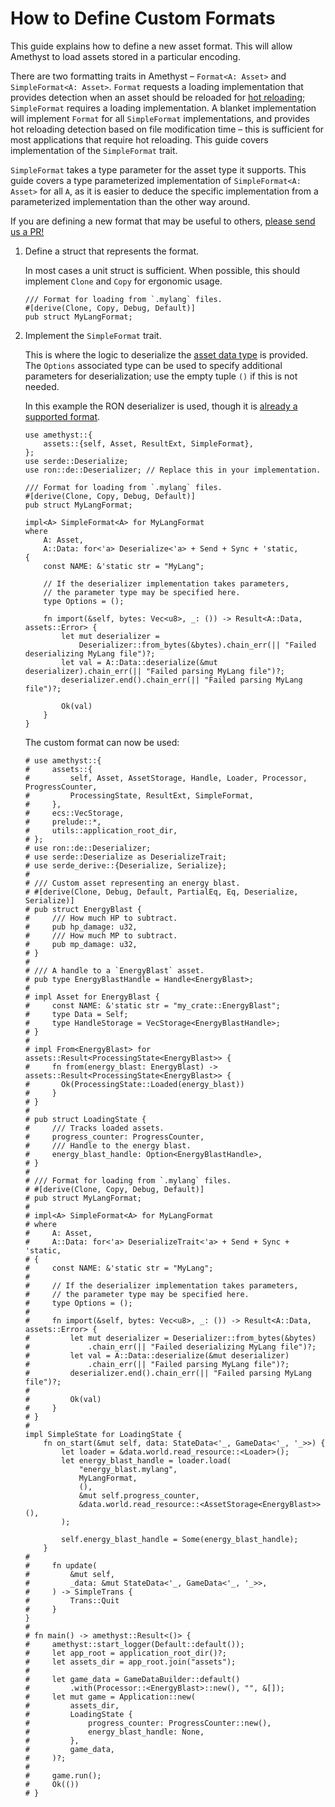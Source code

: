 # How to Define Custom Formats

This guide explains how to define a new asset format. This will allow Amethyst to load assets stored in a particular encoding.

There are two formatting traits in Amethyst &ndash; `Format<A: Asset>` and `SimpleFormat<A: Asset>`. `Format` requests a loading implementation that provides detection when an asset should be reloaded for [hot reloading][doc_hrs]; `SimpleFormat` requires a loading implementation. A blanket implementation will implement `Format` for all `SimpleFormat` implementations, and provides hot reloading detection based on file modification time &ndash; this is sufficient for most applications that require hot reloading. This guide covers implementation of the `SimpleFormat` trait.

`SimpleFormat` takes a type parameter for the asset type it supports. This guide covers a type parameterized implementation of `SimpleFormat<A: Asset>` for all `A`, as it is easier to deduce the specific implementation from a parameterized implementation than the other way around.

If you are defining a new format that may be useful to others, [please send us a PR!][gh_contributing]

1. Define a struct that represents the format.

    In most cases a unit struct is sufficient. When possible, this should implement `Clone` and `Copy` for ergonomic usage.

    ```rust,no_run,noplaypen
    /// Format for loading from `.mylang` files.
    #[derive(Clone, Copy, Debug, Default)]
    pub struct MyLangFormat;
    ```

2. Implement the `SimpleFormat` trait.

    This is where the logic to deserialize the [asset data type][bk_custom_assets] is provided. The `Options` associated type can be used to specify additional parameters for deserialization; use the empty tuple `()` if this is not needed.

    In this example the RON deserializer is used, though it is [already a supported format][doc_ron_format].

    ```rust,no_run,noplaypen
    use amethyst::{
        assets::{self, Asset, ResultExt, SimpleFormat},
    };
    use serde::Deserialize;
    use ron::de::Deserializer; // Replace this in your implementation.

    /// Format for loading from `.mylang` files.
    #[derive(Clone, Copy, Debug, Default)]
    pub struct MyLangFormat;

    impl<A> SimpleFormat<A> for MyLangFormat
    where
        A: Asset,
        A::Data: for<'a> Deserialize<'a> + Send + Sync + 'static,
    {
        const NAME: &'static str = "MyLang";

        // If the deserializer implementation takes parameters,
        // the parameter type may be specified here.
        type Options = ();

        fn import(&self, bytes: Vec<u8>, _: ()) -> Result<A::Data, assets::Error> {
            let mut deserializer =
                Deserializer::from_bytes(&bytes).chain_err(|| "Failed deserializing MyLang file")?;
            let val = A::Data::deserialize(&mut deserializer).chain_err(|| "Failed parsing MyLang file")?;
            deserializer.end().chain_err(|| "Failed parsing MyLang file")?;

            Ok(val)
        }
    }
    ```

    The custom format can now be used:

    ```rust,no_run,noplaypen
    # use amethyst::{
    #     assets::{
    #         self, Asset, AssetStorage, Handle, Loader, Processor, ProgressCounter,
    #         ProcessingState, ResultExt, SimpleFormat,
    #     },
    #     ecs::VecStorage,
    #     prelude::*,
    #     utils::application_root_dir,
    # };
    # use ron::de::Deserializer;
    # use serde::Deserialize as DeserializeTrait;
    # use serde_derive::{Deserialize, Serialize};
    #
    # /// Custom asset representing an energy blast.
    # #[derive(Clone, Debug, Default, PartialEq, Eq, Deserialize, Serialize)]
    # pub struct EnergyBlast {
    #     /// How much HP to subtract.
    #     pub hp_damage: u32,
    #     /// How much MP to subtract.
    #     pub mp_damage: u32,
    # }
    #
    # /// A handle to a `EnergyBlast` asset.
    # pub type EnergyBlastHandle = Handle<EnergyBlast>;
    #
    # impl Asset for EnergyBlast {
    #     const NAME: &'static str = "my_crate::EnergyBlast";
    #     type Data = Self;
    #     type HandleStorage = VecStorage<EnergyBlastHandle>;
    # }
    #
    # impl From<EnergyBlast> for assets::Result<ProcessingState<EnergyBlast>> {
    #     fn from(energy_blast: EnergyBlast) -> assets::Result<ProcessingState<EnergyBlast>> {
    #       Ok(ProcessingState::Loaded(energy_blast))
    #     }
    # }
    #
    # pub struct LoadingState {
    #     /// Tracks loaded assets.
    #     progress_counter: ProgressCounter,
    #     /// Handle to the energy blast.
    #     energy_blast_handle: Option<EnergyBlastHandle>,
    # }
    #
    # /// Format for loading from `.mylang` files.
    # #[derive(Clone, Copy, Debug, Default)]
    # pub struct MyLangFormat;
    #
    # impl<A> SimpleFormat<A> for MyLangFormat
    # where
    #     A: Asset,
    #     A::Data: for<'a> DeserializeTrait<'a> + Send + Sync + 'static,
    # {
    #     const NAME: &'static str = "MyLang";
    #
    #     // If the deserializer implementation takes parameters,
    #     // the parameter type may be specified here.
    #     type Options = ();
    #
    #     fn import(&self, bytes: Vec<u8>, _: ()) -> Result<A::Data, assets::Error> {
    #         let mut deserializer = Deserializer::from_bytes(&bytes)
    #             .chain_err(|| "Failed deserializing MyLang file")?;
    #         let val = A::Data::deserialize(&mut deserializer)
    #             .chain_err(|| "Failed parsing MyLang file")?;
    #         deserializer.end().chain_err(|| "Failed parsing MyLang file")?;
    #
    #         Ok(val)
    #     }
    # }
    #
    impl SimpleState for LoadingState {
        fn on_start(&mut self, data: StateData<'_, GameData<'_, '_>>) {
            let loader = &data.world.read_resource::<Loader>();
            let energy_blast_handle = loader.load(
                "energy_blast.mylang",
                MyLangFormat,
                (),
                &mut self.progress_counter,
                &data.world.read_resource::<AssetStorage<EnergyBlast>>(),
            );

            self.energy_blast_handle = Some(energy_blast_handle);
        }
    #
    #     fn update(
    #         &mut self,
    #         _data: &mut StateData<'_, GameData<'_, '_>>,
    #     ) -> SimpleTrans {
    #         Trans::Quit
    #     }
    }
    #
    # fn main() -> amethyst::Result<()> {
    #     amethyst::start_logger(Default::default());
    #     let app_root = application_root_dir()?;
    #     let assets_dir = app_root.join("assets");
    #
    #     let game_data = GameDataBuilder::default()
    #         .with(Processor::<EnergyBlast>::new(), "", &[]);
    #     let mut game = Application::new(
    #         assets_dir,
    #         LoadingState {
    #             progress_counter: ProgressCounter::new(),
    #             energy_blast_handle: None,
    #         },
    #         game_data,
    #     )?;
    #
    #     game.run();
    #     Ok(())
    # }
    ```

[bk_custom_assets]: how_to_define_custom_assets.html
[doc_hrs]: https://www.amethyst.rs/doc/latest/doc/amethyst_assets/struct.HotReloadStrategy.html
[doc_ron_format]: https://www.amethyst.rs/doc/latest/doc/amethyst_assets/struct.RonFormat.html
[gh_contributing]: https://github.com/amethyst/amethyst/blob/master/docs/CONTRIBUTING.md
